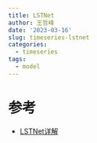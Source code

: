```yaml
---
title: LSTNet
author: 王哲峰
date: '2023-03-16'
slug: timeseries-lstnet
categories:
  - timeseries
tags:
  - model
---
```




# 参考

* [LSTNet详解](https://zhuanlan.zhihu.com/p/61795416)
